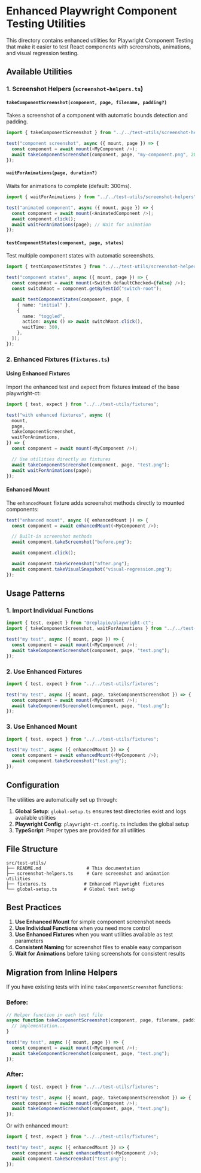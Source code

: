 # Enhanced Playwright Component Testing Utilities

This directory contains enhanced utilities for Playwright Component Testing that make it easier to test React components with screenshots, animations, and visual regression testing.

## Available Utilities

### 1. Screenshot Helpers (`screenshot-helpers.ts`)

#### `takeComponentScreenshot(component, page, filename, padding?)`

Takes a screenshot of a component with automatic bounds detection and padding.

```typescript
import { takeComponentScreenshot } from "../../test-utils/screenshot-helpers";

test("component screenshot", async ({ mount, page }) => {
  const component = await mount(<MyComponent />);
  await takeComponentScreenshot(component, page, "my-component.png", 20);
});
```

#### `waitForAnimations(page, duration?)`

Waits for animations to complete (default: 300ms).

```typescript
import { waitForAnimations } from "../../test-utils/screenshot-helpers";

test("animated component", async ({ mount, page }) => {
  const component = await mount(<AnimatedComponent />);
  await component.click();
  await waitForAnimations(page); // Wait for animation
});
```

#### `testComponentStates(component, page, states)`

Test multiple component states with automatic screenshots.

```typescript
import { testComponentStates } from "../../test-utils/screenshot-helpers";

test("component states", async ({ mount, page }) => {
  const component = await mount(<Switch defaultChecked={false} />);
  const switchRoot = component.getByTestId("switch-root");

  await testComponentStates(component, page, [
    { name: "initial" },
    {
      name: "toggled",
      action: async () => await switchRoot.click(),
      waitTime: 300,
    },
  ]);
});
```

### 2. Enhanced Fixtures (`fixtures.ts`)

#### Using Enhanced Fixtures

Import the enhanced test and expect from fixtures instead of the base playwright-ct:

```typescript
import { test, expect } from "../../test-utils/fixtures";

test("with enhanced fixtures", async ({
  mount,
  page,
  takeComponentScreenshot,
  waitForAnimations,
}) => {
  const component = await mount(<MyComponent />);

  // Use utilities directly as fixtures
  await takeComponentScreenshot(component, page, "test.png");
  await waitForAnimations(page);
});
```

#### Enhanced Mount

The `enhancedMount` fixture adds screenshot methods directly to mounted components:

```typescript
test("enhanced mount", async ({ enhancedMount }) => {
  const component = await enhancedMount(<MyComponent />);

  // Built-in screenshot methods
  await component.takeScreenshot("before.png");

  await component.click();

  await component.takeScreenshot("after.png");
  await component.takeVisualSnapshot("visual-regression.png");
});
```

## Usage Patterns

### 1. Import Individual Functions

```typescript
import { test, expect } from "@replayio/playwright-ct";
import { takeComponentScreenshot, waitForAnimations } from "../../test-utils/screenshot-helpers";

test("my test", async ({ mount, page }) => {
  const component = await mount(<MyComponent />);
  await takeComponentScreenshot(component, page, "test.png");
});
```

### 2. Use Enhanced Fixtures

```typescript
import { test, expect } from "../../test-utils/fixtures";

test("my test", async ({ mount, page, takeComponentScreenshot }) => {
  const component = await mount(<MyComponent />);
  await takeComponentScreenshot(component, page, "test.png");
});
```

### 3. Use Enhanced Mount

```typescript
import { test, expect } from "../../test-utils/fixtures";

test("my test", async ({ enhancedMount }) => {
  const component = await enhancedMount(<MyComponent />);
  await component.takeScreenshot("test.png");
});
```

## Configuration

The utilities are automatically set up through:

1. **Global Setup**: `global-setup.ts` ensures test directories exist and logs available utilities
2. **Playwright Config**: `playwright-ct.config.ts` includes the global setup
3. **TypeScript**: Proper types are provided for all utilities

## File Structure

```
src/test-utils/
├── README.md                 # This documentation
├── screenshot-helpers.ts     # Core screenshot and animation utilities
├── fixtures.ts              # Enhanced Playwright fixtures
└── global-setup.ts          # Global test setup
```

## Best Practices

1. **Use Enhanced Mount** for simple component screenshot needs
2. **Use Individual Functions** when you need more control
3. **Use Enhanced Fixtures** when you want utilities available as test parameters
4. **Consistent Naming** for screenshot files to enable easy comparison
5. **Wait for Animations** before taking screenshots for consistent results

## Migration from Inline Helpers

If you have existing tests with inline `takeComponentScreenshot` functions:

### Before:

```typescript
// Helper function in each test file
async function takeComponentScreenshot(component, page, filename, padding = 20) {
  // implementation...
}

test("my test", async ({ mount, page }) => {
  const component = await mount(<MyComponent />);
  await takeComponentScreenshot(component, page, "test.png");
});
```

### After:

```typescript
import { test, expect } from "../../test-utils/fixtures";

test("my test", async ({ mount, page, takeComponentScreenshot }) => {
  const component = await mount(<MyComponent />);
  await takeComponentScreenshot(component, page, "test.png");
});
```

Or with enhanced mount:

```typescript
import { test, expect } from "../../test-utils/fixtures";

test("my test", async ({ enhancedMount }) => {
  const component = await enhancedMount(<MyComponent />);
  await component.takeScreenshot("test.png");
});
```
